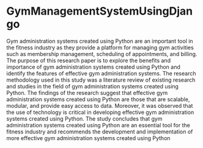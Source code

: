 # GymManagementSystemUsingDjango
 
Gym administration systems created using Python are an 
important tool in the fitness industry as they provide a 
platform for managing gym activities such as 
membership management, scheduling of appointments, 
and billing. The purpose of this research paper is to 
explore the benefits and importance of gym 
administration systems created using Python and identify 
the features of effective gym administration systems. The 
research methodology used in this study was a literature 
review of existing research and studies in the field of gym 
administration systems created using Python. 
The findings of the research suggest that effective gym 
administration systems created using Python are those 
that are scalable, modular, and provide easy access to 
data. Moreover, it was observed that the use of 
technology is critical in developing effective gym 
administration systems created using Python. The study 
concludes that gym administration systems created using 
Python are an essential tool for the fitness industry and 
recommends the development and implementation of 
more effective gym administration systems created using 
Python
